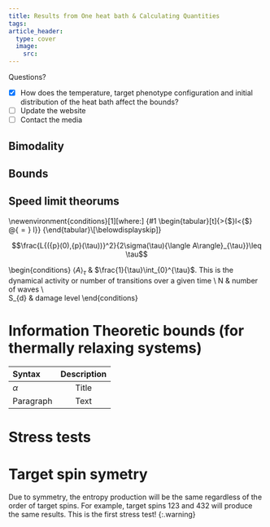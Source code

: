 ```yaml
---
title: Results from One heat bath & Calculating Quantities
tags: 
article_header:
  type: cover
  image:
    src: 
---
```

Questions? 

- [x] How does the temperature, target phenotype configuration and initial distribution of the heat bath affect the bounds?
- [ ] Update the website
- [ ] Contact the media
## Bimodality 



## Bounds 

## Speed limit theorums 

\newenvironment{conditions}[1][where:]
  {#1 \begin{tabular}[t]{>{$}l<{$} @{${}={}$} l}}
  {\end{tabular}\\[\belowdisplayskip]}
  
  $$\frac{L{({p}(0),{p}(\tau))}^2}{2\sigma(\tau){\langle A\rangle}_{\tau}}\leq \tau$$

\begin{conditions}
 ${\langle A\rangle}_{\tau}$     & $\frac{1}{\tau}\int_{0}^{\tau}$. This is the dynamical activity or number of transitions over a given time  \\
 N     &  number of waves \\   
 S_{d} &  damage level
\end{conditions}

# Information Theoretic bounds (for thermally relaxing systems)

| Syntax      | Description | 
| :---        |    :----:   | 
| $\alpha$      | Title       |
| Paragraph   | Text        |



# Stress tests 

# Target spin symetry 
Due to symmetry, the entropy production will be the same regardless of the order of target spins. For example, target spins 123 and 432 will produce the same results. This is the first stress test!
{:.warning}


 
